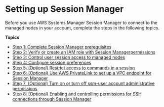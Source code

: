 # Setting up Session Manager<a name="session-manager-getting-started"></a>

Before you use AWS Systems Manager Session Manager to connect to the managed nodes in your account, complete the steps in the following topics\.

**Topics**
+ [Step 1: Complete Session Manager prerequisites](session-manager-prerequisites.md)
+ [Step 2: Verify or create an IAM role with Session Managerpermissions](session-manager-getting-started-instance-profile.md)
+ [Step 3: Control user session access to managed nodes](session-manager-getting-started-restrict-access.md)
+ [Step 4: Configure session preferences](session-manager-getting-started-configure-preferences.md)
+ [Step 5: \(Optional\) Restrict access to commands in a session](session-manager-restrict-command-access.md)
+ [Step 6: \(Optional\) Use AWS PrivateLink to set up a VPC endpoint for Session Manager](session-manager-getting-started-privatelink.md)
+ [Step 7: \(Optional\) Turn on or turn off ssm\-user account administrative permissions](session-manager-getting-started-ssm-user-permissions.md)
+ [Step 8: \(Optional\) Enabling and controlling permissions for SSH connections through Session Manager](session-manager-getting-started-enable-ssh-connections.md)